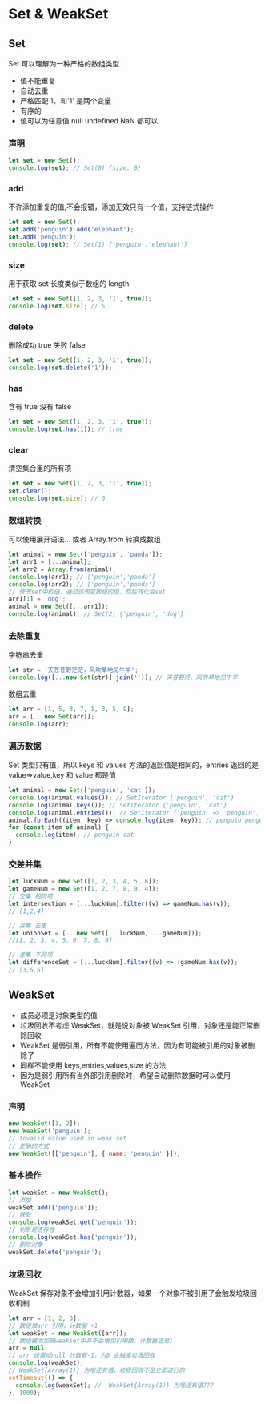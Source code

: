 # Set & WeakSet

## Set

Set 可以理解为一种严格的数组类型

- 值不能重复
- 自动去重
- 严格匹配 1，和'1' 是两个变量
- 有序的
- 值可以为任意值 null undefined NaN 都可以

### 声明

```js
let set = new Set();
console.log(set); // Set(0) {size: 0}
```

### add

不许添加重复的值,不会报错，添加无效只有一个值，支持链式操作

```js
let set = new Set();
set.add('penguin').add('elephant');
set.add('penguin');
console.log(set); // Set(1) {'penguin','elephant'}
```

### size

用于获取 set 长度类似于数组的 length

```js
let set = new Set([1, 2, 3, '1', true]);
console.log(set.size); // 5
```

### delete

删除成功 true 失败 false

```js
let set = new Set([1, 2, 3, '1', true]);
console.log(set.delete('1'));
```

### has

含有 true 没有 false

```js
let set = new Set([1, 2, 3, '1', true]);
console.log(set.has(1)); // true
```

### clear

清空集合里的所有项

```js
let set = new Set([1, 2, 3, '1', true]);
set.clear();
console.log(set.size); // 0
```

### 数组转换

可以使用展开语法... 或者 Array.from 转换成数组

```js
let animal = new Set(['penguin', 'panda']);
let arr1 = [...animal];
let arr2 = Array.from(animal);
console.log(arr1); // ['penguin','panda']
console.log(arr2); // ['penguin','panda']
// 修改set中的值，通过该改变数组的值，然后转化会set
arr1[1] = 'dog';
animal = new Set([...arr1]);
console.log(animal); // Set(2) {'penguin', 'dog'}
```

### 去除重复

字符串去重

```js
let str = '天苍苍野茫茫，风吹草地见牛羊';
console.log([...new Set(str)].join('')); // 天苍野茫，风吹草地见牛羊
```

数组去重

```js
let arr = [1, 5, 3, 7, 1, 3, 5, 9];
arr = [...new Set(arr)];
console.log(arr);
```

### 遍历数据

Set 类型只有值，所以 keys 和 values 方法的返回值是相同的，entries 返回的是 value=>value,key 和 value 都是值

```js
let animal = new Set(['penguin', 'cat']);
console.log(animal.values()); // SetIterator {'penguin', 'cat'}
console.log(animal.keys()); // SetIterator {'penguin', 'cat'}
console.log(animal.entries()); // SetIterator {'penguin' => 'penguin', 'cat' => 'cat'}
animal.forEach((item, key) => console.log(item, key)); // penguin penguin cat cat
for (const item of animal) {
  console.log(item); // penguin cat
}
```

### 交差并集

```js
let luckNum = new Set([1, 2, 3, 4, 5, 6]);
let gameNum = new Set([1, 2, 7, 8, 9, 4]);
// 交集 相同项
let intersection = [...luckNum].filter((v) => gameNum.has(v));
// [1,2,4]

// 并集 去重
let unionSet = [...new Set([...luckNum, ...gameNum])];
//[1, 2, 3, 4, 5, 6, 7, 8, 9]

// 差集 不同项
let differenceSet = [...luckNum].filter((v) => !gameNum.has(v));
// [3,5,6]
```

## WeakSet

- 成员必须是对象类型的值
- 垃圾回收不考虑 WeakSet，就是说对象被 WeakSet 引用，对象还是能正常删除回收
- WeakSet 是弱引用，所有不能使用遍历方法，因为有可能被引用的对象被删除了
- 同样不能使用 keys,entries,values,size 的方法
- 因为是弱引用所有当外部引用删除时，希望自动删除数据时可以使用 WeakSet

### 声明

```js
new WeakSet([1, 2]);
new WeakSet('penguin');
// Invalid value used in weak set
// 正确的方式
new WeakSet([['penguin'], { name: 'penguin' }]);
```

### 基本操作

```js
let weakSet = new WeakSet();
// 添加
weakSet.add(['penguin']);
// 获取
console.log(weakSet.get('penguin'));
// 判断是否存在
console.log(weakSet.has('penguin'));
// 删除对象
weakSet.delete('penguin');
```

### 垃圾回收

WeakSet 保存对象不会增加引用计数器，如果一个对象不被引用了会触发垃圾回收机制

```js
let arr = [1, 2, 3];
// 数组被arr 引用，计数器 +1
let weakSet = new WeakSet([arr]);
// 数组被添加到weakset中并不会增加引用数，计数器还是1
arr = null;
// arr 设置成null 计数器-1，为0 会触发垃圾回收
console.log(weakSet);
// WeakSet{Array(1)} 为啥还有值，垃圾回收不是立即进行的
setTimeout(() => {
  console.log(weakSet); //  WeakSet{Array(1)} 为啥还有值???
}, 1000);
```
